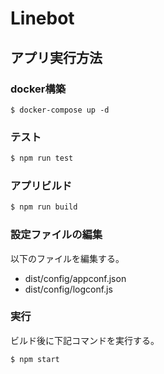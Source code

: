 # Linebot
## アプリ実行方法

### docker構築
```
$ docker-compose up -d
```

### テスト
```bash
$ npm run test
```

### アプリビルド
```bash
$ npm run build
```

### 設定ファイルの編集
以下のファイルを編集する。<br>
- dist/config/appconf.json
- dist/config/logconf.js

### 実行
ビルド後に下記コマンドを実行する。
```bash
$ npm start
```
